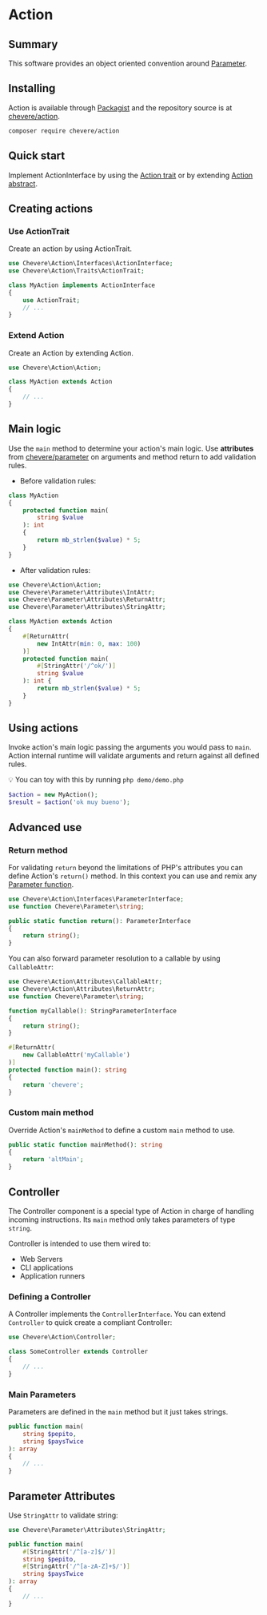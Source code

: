 # Action

## Summary

This software provides an object oriented convention around [Parameter](https://chevere.org/packages/parameter).

## Installing

Action is available through [Packagist](https://packagist.org/packages/chevere/action) and the repository source is at [chevere/action](https://github.com/chevere/action).

```sh
composer require chevere/action
```

## Quick start

Implement ActionInterface by using the [Action trait](#use-actiontrait) or by extending [Action abstract](#extend-action).

## Creating actions

### Use ActionTrait

Create an action by using ActionTrait.

```php
use Chevere\Action\Interfaces\ActionInterface;
use Chevere\Action\Traits\ActionTrait;

class MyAction implements ActionInterface
{
    use ActionTrait;
    // ...
}
```

### Extend Action

Create an Action by extending Action.

```php
use Chevere\Action\Action;

class MyAction extends Action
{
    // ...
}
```

## Main logic

Use the `main` method to determine your action's main logic. Use **attributes** from [chevere/parameter](https://github.com/chevere/parameter) on arguments and method return to add validation rules.

* Before validation rules:

```php
class MyAction
{
    protected function main(
        string $value
    ): int
    {
        return mb_strlen($value) * 5;
    }
}
```

* After validation rules:

```php
use Chevere\Action\Action;
use Chevere\Parameter\Attributes\IntAttr;
use Chevere\Parameter\Attributes\ReturnAttr;
use Chevere\Parameter\Attributes\StringAttr;

class MyAction extends Action
{
    #[ReturnAttr(
        new IntAttr(min: 0, max: 100)
    )]
    protected function main(
        #[StringAttr('/^ok/')]
        string $value
    ): int {
        return mb_strlen($value) * 5;
    }
}
```

## Using actions

Invoke action's main logic passing the arguments you would pass to `main`. Action internal runtime will validate arguments and return against all defined rules.

💡 You can toy with this by running `php demo/demo.php`

```php
$action = new MyAction();
$result = $action('ok muy bueno');
```

## Advanced use

### Return method

For validating `return` beyond the limitations of PHP's attributes you can define Action's `return()` method. In this context you can use and remix any [Parameter function](https://github.com/chevere/parameter#function-reference).

```php
use Chevere\Action\Interfaces\ParameterInterface;
use function Chevere\Parameter\string;

public static function return(): ParameterInterface
{
    return string();
}
```

You can also forward parameter resolution to a callable by using `CallableAttr`:

```php
use Chevere\Action\Attributes\CallableAttr;
use Chevere\Action\Attributes\ReturnAttr;
use function Chevere\Parameter\string;

function myCallable(): StringParameterInterface
{
    return string();
}

#[ReturnAttr(
    new CallableAttr('myCallable')
)]
protected function main(): string
{
    return 'chevere';
}
```

### Custom main method

Override Action's `mainMethod` to define a custom `main` method to use.

```php
public static function mainMethod(): string
{
    return 'altMain';
}
```

## Controller

The Controller component is a special type of Action in charge of handling incoming instructions. Its `main` method only takes parameters of type `string`.

Controller is intended to use them wired to:

* Web Servers
* CLI applications
* Application runners

### Defining a Controller

A Controller implements the `ControllerInterface`. You can extend `Controller` to quick create a compliant Controller:

```php
use Chevere\Action\Controller;

class SomeController extends Controller
{
    // ...
}
```

### Main Parameters

Parameters are defined in the `main` method but it just takes strings.

```php
public function main(
    string $pepito,
    string $paysTwice
): array
{
    // ...
}
```

## Parameter Attributes

Use `StringAttr` to validate string:

```php
use Chevere\Parameter\Attributes\StringAttr;

public function main(
    #[StringAttr('/^[a-z]$/')]
    string $pepito,
    #[StringAttr('/^[a-zA-Z]+$/')]
    string $paysTwice
): array
{
    // ...
}
```
